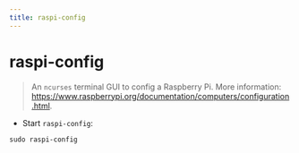```yaml
---
title: raspi-config
---
```

# raspi-config

> An `ncurses` terminal GUI to config a Raspberry Pi.
> More information: <https://www.raspberrypi.org/documentation/computers/configuration.html>.

- Start `raspi-config`:

`sudo raspi-config`
